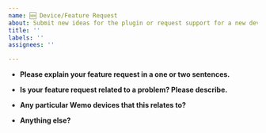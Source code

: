 ```yaml
---
name: 🆕 Device/Feature Request
about: Submit new ideas for the plugin or request support for a new device.
title: ''
labels: ''
assignees: ''

---
```


* **Please explain your feature request in a one or two sentences.**

* **Is your feature request related to a problem? Please describe.**

* **Any particular Wemo devices that this relates to?**

* **Anything else?**
